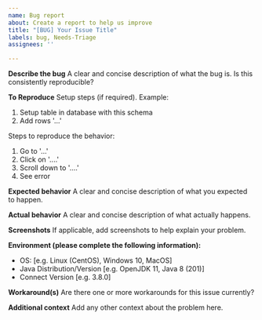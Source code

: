 ```yaml
---
name: Bug report
about: Create a report to help us improve
title: "[BUG] Your Issue Title"
labels: bug, Needs-Triage
assignees: ''

---
```


**Describe the bug**
A clear and concise description of what the bug is. Is this consistently reproducible?

**To Reproduce**
Setup steps (if required). Example:
1. Setup table in database with this schema
2. Add rows '...'

Steps to reproduce the behavior:
1. Go to '...'
2. Click on '....'
3. Scroll down to '....'
4. See error

**Expected behavior**
A clear and concise description of what you expected to happen.

**Actual behavior**
A clear and concise description of what actually happens.

**Screenshots**
If applicable, add screenshots to help explain your problem.

**Environment (please complete the following information):**
 - OS: [e.g. Linux (CentOS), Windows 10, MacOS]
 - Java Distribution/Version [e.g. OpenJDK 11, Java 8 (201)]
 - Connect Version [e.g. 3.8.0]

**Workaround(s)**
Are there one or more workarounds for this issue currently?

**Additional context**
Add any other context about the problem here.
